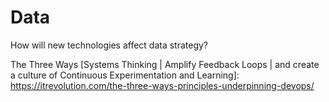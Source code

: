 # Data
How will new technologies affect data strategy? 

The Three Ways [Systems Thinking | Amplify Feedback Loops | and create a culture of Continuous Experimentation and Learning]:  https://itrevolution.com/the-three-ways-principles-underpinning-devops/
